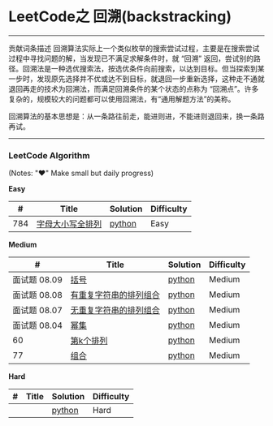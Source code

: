# LeetCode之 回溯(backstracking)

---

贡献词条描述
回溯算法实际上一个类似枚举的搜索尝试过程，主要是在搜索尝试过程中寻找问题的解，当发现已不满足求解条件时，就 “回溯” 返回，尝试别的路径。回溯法是一种选优搜索法，按选优条件向前搜索，以达到目标。但当探索到某一步时，发现原先选择并不优或达不到目标，就退回一步重新选择，这种走不通就退回再走的技术为回溯法，而满足回溯条件的某个状态的点称为 “回溯点”。许多复杂的，规模较大的问题都可以使用回溯法，有“通用解题方法”的美称。

回溯算法的基本思想是：从一条路往前走，能进则进，不能进则退回来，换一条路再试。

---
 
### LeetCode Algorithm

(Notes: "&hearts;" Make small but daily progress)

**Easy**

| # | Title | Solution | Difficulty |
|---| ----- | -------- | ---------- |
|784|[字母大小写全排列](https://leetcode-cn.com/problems/letter-case-permutation/) | [python](./daily/784_2020-06-15.md)|Easy|
 



**Medium**

| # | Title | Solution | Difficulty |
|---| ----- | -------- | ---------- |
|面试题 08.09|[括号](https://leetcode-cn.com/problems/bracket-lcci/)| [python](./daily/面试0809_2020-06-18.md)|Medium|
|面试题 08.08| [有重复字符串的排列组合](https://leetcode-cn.com/problems/permutation-ii-lcci/)| [python](./daily/面试0808_2020-06-15.md)|Medium|
|面试题 08.07| [无重复字符串的排列组合](https://leetcode-cn.com/problems/permutation-i-lcci/)| [python](./daily/面试0807_2020-06-17.md)|Medium|
|面试题 08.04| [幂集](https://leetcode-cn.com/problems/power-set-lcci/)| [python](./daily/面试0804_2020-06-16.md)|Medium|
|60|[第k个排列](https://leetcode-cn.com/problems/permutation-sequence/)| [python](./daily/60_2020-06-17.md)|Medium|
|77|[组合](https://leetcode-cn.com/problems/combinations/)| [python](./daily/77_2020-06-16.md)|Medium|
 
**Hard**

| # | Title | Solution | Difficulty |
|---| ----- | -------- | ---------- |
| | | [python](./daily/23_2020-05-03.md)|Hard|
 